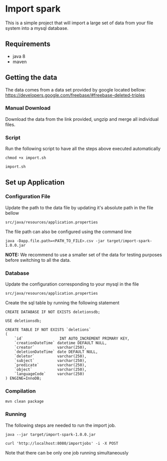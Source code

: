 # Import spark

This is a simple project that will import a large set of data from your file system into a mysql database.

## Requirements
- java 8
- maven

## Getting the data

The data comes from a data set provided by google located bellow:
https://developers.google.com/freebase/#freebase-deleted-triples

### Manual Download

Download the data from the link provided, ungzip and merge all individual files.

### Script
Run the following script to have all the steps above executed automatically
```shell script
chmod +x import.sh

import.sh
```

## Set up Application
### Configuration File
Update the path to the data file by updating it's absolute path in the file bellow

```shell script
src/java/resources/application.properties
```

The file path can also be configured using the command line
```shell script
java -Dapp.file.path=<PATH_TO_FILE>.csv -jar target/import-spark-1.0.0.jar

```
**NOTE:** We recommend to use a smaller set of the data for testing purposes before switching to all the data.

### Database
Update the configuration corresponding to your mysql in the file
```shell script
src/java/resources/application.properties
```

Create the sql table by running the following statement
```mysql
CREATE DATABASE IF NOT EXISTS deletionsdb;

USE deletionsdb;

CREATE TABLE IF NOT EXISTS `deletions`
(
    `id`                INT AUTO_INCREMENT PRIMARY KEY,
    `creationDateTime` datetime DEFAULT NULL,
    `creator`          varchar(250),
    `deletionDateTime` date DEFAULT NULL,
    `deletor`          varchar(250),
    `subject`          varchar(250),
    `predicate`        varchar(250),
    `object`           varchar(250),
    `languageCode`     varchar(250)
) ENGINE=InnoDB;
```

### Compilation
```shell script
mvn clean package
```

### Running

The following steps are needed to run the import job.

```shell script
java --jar target/import-spark-1.0.0.jar

curl 'http://localhost:8080/importjobs' -i -X POST
```

Note that there can be only one job running simultaneously